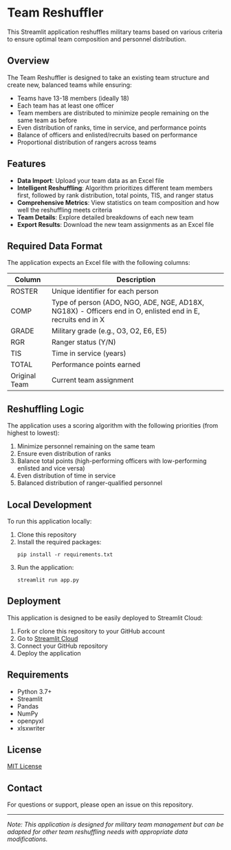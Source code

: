 # Team Reshuffler

This Streamlit application reshuffles military teams based on various criteria to ensure optimal team composition and personnel distribution.

## Overview

The Team Reshuffler is designed to take an existing team structure and create new, balanced teams while ensuring:

- Teams have 13-18 members (ideally 18)
- Each team has at least one officer
- Team members are distributed to minimize people remaining on the same team as before
- Even distribution of ranks, time in service, and performance points
- Balance of officers and enlisted/recruits based on performance
- Proportional distribution of rangers across teams

## Features

- **Data Import**: Upload your team data as an Excel file
- **Intelligent Reshuffling**: Algorithm prioritizes different team members first, followed by rank distribution, total points, TIS, and ranger status
- **Comprehensive Metrics**: View statistics on team composition and how well the reshuffling meets criteria
- **Team Details**: Explore detailed breakdowns of each new team
- **Export Results**: Download the new team assignments as an Excel file

## Required Data Format

The application expects an Excel file with the following columns:

| Column | Description |
|--------|-------------|
| ROSTER | Unique identifier for each person |
| COMP | Type of person (ADO, NGO, ADE, NGE, AD18X, NG18X) - Officers end in O, enlisted end in E, recruits end in X |
| GRADE | Military grade (e.g., O3, O2, E6, E5) |
| RGR | Ranger status (Y/N) |
| TIS | Time in service (years) |
| TOTAL | Performance points earned |
| Original Team | Current team assignment |

## Reshuffling Logic

The application uses a scoring algorithm with the following priorities (from highest to lowest):

1. Minimize personnel remaining on the same team
2. Ensure even distribution of ranks
3. Balance total points (high-performing officers with low-performing enlisted and vice versa)
4. Even distribution of time in service
5. Balanced distribution of ranger-qualified personnel

## Local Development

To run this application locally:

1. Clone this repository
2. Install the required packages:
   ```
   pip install -r requirements.txt
   ```
3. Run the application:
   ```
   streamlit run app.py
   ```

## Deployment

This application is designed to be easily deployed to Streamlit Cloud:

1. Fork or clone this repository to your GitHub account
2. Go to [Streamlit Cloud](https://streamlit.io/cloud)
3. Connect your GitHub repository
4. Deploy the application

## Requirements

- Python 3.7+
- Streamlit
- Pandas
- NumPy
- openpyxl
- xlsxwriter

## License

[MIT License](LICENSE)

## Contact

For questions or support, please open an issue on this repository.

---

*Note: This application is designed for military team management but can be adapted for other team reshuffling needs with appropriate data modifications.*